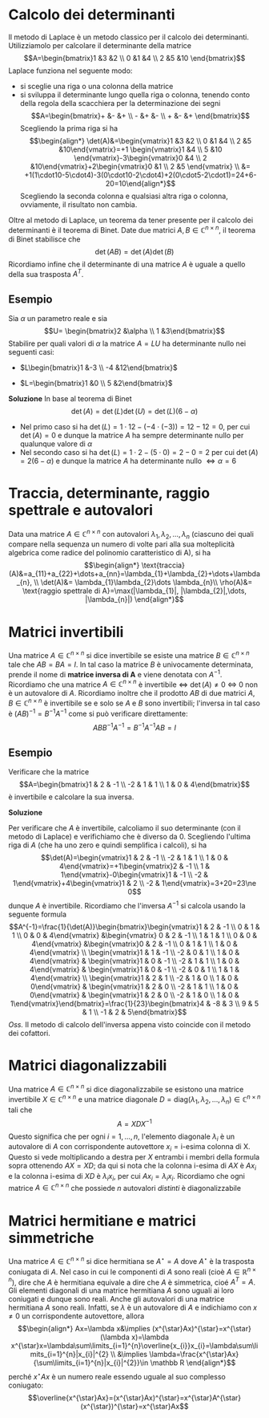 # Calcolo dei determinanti

Il metodo di Laplace è un metodo classico per il calcolo dei determinanti. Utilizziamolo per calcolare il determinante della matrice $$A=\begin{bmatrix}1 &3 &2 \\ 0 &1 &4  \\ 2 &5 &10 \end{bmatrix}$$
Laplace funziona nel seguente modo:
- si sceglie una riga o una colonna della matrice
- si sviluppa il determinante lungo quella riga o colonna, tenendo conto della regola della scacchiera per la determinazione dei segni $$A=\begin{bmatrix}+ &- &+ \\ - &+ &-  \\ + &- &+ \end{bmatrix}$$
Scegliendo la prima riga si ha $$\begin{align*}
\det(A)&=\begin{vmatrix}1 &3 &2 \\ 0 &1 &4 \\ 2 &5 &10\end{vmatrix}=+1
\begin{vmatrix}1 &4 \\ 5 &10 \end{vmatrix}-3\begin{vmatrix}0 &4 \\ 2 &10\end{vmatrix}+2\begin{vmatrix}0 &1 \\ 2 &5 \end{vmatrix} \\
&= +1(1\cdot10-5\cdot4)-3(0\cdot10-2\cdot4)+2(0\cdot5-2\cdot1)=24+6-20=10\end{align*}$$ 
Scegliendo la seconda colonna e qualsiasi altra riga o colonna, ovviamente, il risultato non cambia.

Oltre al metodo di Laplace, un teorema da tener presente per il calcolo dei determinanti è il teorema di Binet. Date due matrici $A, B\in \mathbb C^{n\times n}$, il teorema di Binet stabilisce che $$\det(AB)=\det(A)\det(B)$$ Ricordiamo infine che il determinante di una matrice $A$ è uguale a quello della sua trasposta $A^T$.

## Esempio 

Sia $\alpha$ un parametro reale e sia $$U= \begin{bmatrix}2 &\alpha \\ 1 &3\end{bmatrix}$$ Stabilire per quali valori di $\alpha$ la matrice $A=LU$ ha determinante nullo nei seguenti casi:
- $L\begin{bmatrix}1 &-3  \\ -4 &12\end{bmatrix}$

- $L=\begin{bmatrix}1 &0  \\ 5 &2\end{bmatrix}$

**Soluzione**
In base al teorema di Binet $$\det(A)=\det(L)\det(U)=\det(L)(6- \alpha)$$
- Nel primo caso si ha $\det(L)=1\cdot 12 - (-4\cdot(-3))=12 -12=0$, per cui $\det(A)=0$ e dunque la matrice $A$ ha sempre determinante nullo per qualunque valore di $\alpha$
- Nel secondo caso si ha $\det(L)=1\cdot 2 - (5\cdot0)=2-0=2$ per cui $\det(A)=2(6-\alpha)$ e dunque la matrice $A$ ha determinante nullo $\iff \alpha=6$
 
# Traccia, determinante, raggio spettrale e autovalori

Data una matrice $A \in \mathbb C^{n\times n}$ con autovalori $\lambda_{1},\lambda_{2},\dots,\lambda_{n}$ (ciascuno dei quali compare nella sequenza un numero di volte pari alla sua molteplicità algebrica come radice del polinomio caratteristico di A), si ha $$\begin{align*}
\text{traccia}(A)&=a_{11}+a_{22}+\dots+a_{nn}=\lambda_{1}+\lambda_{2}+\dots+\lambda_{n}, \\
\det(A)&= \lambda_{1}\lambda_{2}\dots \lambda_{n}\\
\rho(A)&= \text{raggio spettrale di A}=\max(|\lambda_{1}|, |\lambda_{2}|,\dots, |\lambda_{n}|)       
\end{align*}$$

# Matrici invertibili

Una matrice $A\in \mathbb C^{n\times n}$ si dice invertibile se esiste una matrice $B\in \mathbb C^{n\times n}$ tale che $AB=BA=I$. In tal caso la matrice $B$ è univocamente determinata, prende il nome di **matrice inversa di A** e viene denotata con $A^{-1}$. Ricordiamo che una matrice $A\in \mathbb C^{n\times n}$ è invertibile $\iff$ $\det(A)\ne0$ $\iff$ $0$ non è un autovalore di $A$. Ricordiamo inoltre che il prodotto $AB$ di due matrici $A, B\in \mathbb C^{n\times n}$ è invertibile se e solo se $A$ e $B$ sono invertibili; l'inversa in tal caso è $(AB)^{-1}=B^{-1}A^{-1}$ come si può verificare direttamente: $$ABB^{-1}A^{-1}=B^{-1}A^{-1}AB=I$$ 
## Esempio 

Verificare che la matrice $$A=\begin{bmatrix}1 & 2 & -1  \\ -2 & 1 & 1 \\ 1 & 0 & 4\end{bmatrix}$$
è invertibile e calcolare la sua inversa.

**Soluzione**

Per verificare che $A$ è invertibile, calcoliamo il suo determinante (con il metodo di Laplace) e verifichiamo che è diverso da $0$. Scegliendo l'ultima riga di $A$ (che ha uno zero e quindi semplifica i calcoli), si ha $$\det(A)=\begin{vmatrix}1 & 2 & -1 \\ -2 & 1 & 1 \\ 1 & 0 & 4\end{vmatrix}=+1\begin{vmatrix}2 & -1 \\ 1 & 1\end{vmatrix}-0\begin{vmatrix}1 & -1 \\ -2 & 1\end{vmatrix}+4\begin{vmatrix}1 & 2 \\ -2 & 1\end{vmatrix}=3+20=23\ne 0$$ dunque $A$ è invertibile. Ricordiamo che l'inversa $A^{-1}$ si calcola usando la seguente formula $$A^{-1}=\frac{1}{\det(A)}\begin{bmatrix}\begin{vmatrix}1 & 2 & -1 \\ 0 & 1 & 1 \\ 0 & 0 & 4\end{vmatrix} &\begin{vmatrix} 0 & 2 & -1 \\ 1 & 1 & 1 \\ 0 & 0 & 4\end{vmatrix} &\begin{vmatrix}0 & 2 & -1  \\ 0 & 1 & 1 \\ 1 & 0 & 4\end{vmatrix} \\ \begin{vmatrix}1 & 1 & -1 \\ -2 & 0 & 1 \\ 1 & 0 & 4\end{vmatrix} & \begin{vmatrix}1 & 0 & -1  \\ -2 & 1 & 1 \\ 1 & 0 & 4\end{vmatrix} & \begin{vmatrix}1  & 0 & -1  \\ -2 & 0 & 1 \\ 1 & 1 & 4\end{vmatrix} \\ \begin{vmatrix}1 & 2 & 1 \\ -2 & 1 & 0 \\ 1 & 0 & 0\end{vmatrix} & \begin{vmatrix}1 & 2 & 0 \\ -2 & 1 & 1  \\ 1 & 0 & 0\end{vmatrix} & \begin{vmatrix}1 & 2 & 0 \\ -2 & 1 & 0 \\ 1 & 0 & 1\end{vmatrix}\end{bmatrix}=\frac{1}{23}\begin{bmatrix}4 & -8 & 3 \\ 9 & 5 & 1 \\ -1 & 2 & 5\end{bmatrix}$$ 
*Oss.* Il metodo di calcolo dell'inversa appena visto coincide con il metodo dei cofattori.

# Matrici diagonalizzabili

Una matrice $A \in \mathbb C^{n\times n}$ si dice diagonalizzabile se esistono una matrice invertibile $X \in \mathbb C^{n\times n}$ e una matrice diagonale $D = \text{diag}(\lambda_{1},\lambda_2,\dots,\lambda_{n})\in \mathbb C^{n\times n}$ tali che $$A=XDX^{-1}$$
Questo significa che per ogni $i=1,\dots,n$, l'elemento diagonale $\lambda_{i}$ è un autovalore di $A$ con corrispondente autovettore $x_{i}=\text{i-esima colonna di X}$. Questo si vede moltiplicando a destra per $X$ entrambi i membri della formula sopra ottenendo $AX=XD$; da qui si nota che la colonna $\text{i-esima}$ di $AX$ è $Ax_{i}$ e la colonna $\text{i-esima}$ di $XD$ è $\lambda_{i}x_{i}$, per cui $Ax_{i}=\lambda_{i}x_{i}$. Ricordiamo che ogni matrice $A \in \mathbb C^{n\times n}$ che possiede $n$ autovalori *distinti* è diagonalizzabile

# Matrici hermitiane e matrici simmetriche

Una matrice $A \in \mathbb C^{n\times n}$ si dice hermitiana se $A^{\star}=A$ dove $A^{\star}$ è la trasposta coniugata di $A$. Nel caso in cui le componenti di $A$ sono reali (cioè $A\in \mathbb R^{n\times n}$), dire che $A$ è hermitiana equivale a dire che $A$ è simmetrica, cioé $A^{T}=A$. Gli elementi diagonali di una matrice hermitiana $A$ sono uguali ai loro coniugati e dunque sono reali. Anche gli autovalori di una matrice hermitiana $A$ sono reali. Infatti, se $\lambda$ è un autovalore di $A$ e indichiamo con $x\ne0$ un corrispondente autovettore, allora $$\begin{align*}
Ax=\lambda x&\implies (x^{\star}Ax)^{\star}=x^{\star}(\lambda x)=\lambda x^{\star}x=\lambda\sum\limits_{i=1}^{n}\overline{x_{i}}x_{i}=\lambda\sum\limits_{i=1}^{n}|x_{i}|^{2} \\
&\implies \lambda=\frac{x^{\star}Ax}{\sum\limits_{i=1}^{n}|x_{i}|^{2}}\in \mathbb R 
\end{align*}$$ perché $x^{\star}Ax$ è un numero reale essendo uguale al suo complesso coniugato: $$\overline{x^{\star}Ax}=(x^{\star}Ax)^{\star}=x^{\star}A^{\star}(x^{\star})^{\star}=x^{\star}Ax$$